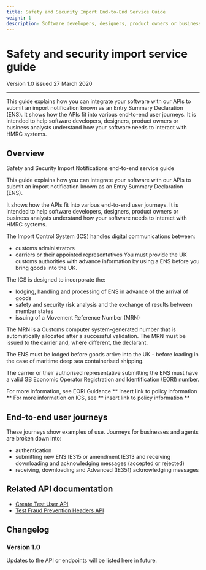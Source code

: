 ```yaml
---
title: Safety and Security Import End-to-End Service Guide
weight: 1
description: Software developers, designers, product owners or business analysts. Integrate your software with VAT API for Making Tax Digital.
---
```


# Safety and security import service guide

Version 1.0 issued 27 March 2020
***

This guide explains how you can integrate your software with our APIs to submit an import notification known as an Entry Summary Declaration (ENS). It shows how the APIs fit into various end-to-end user journeys. It is intended to help software developers, designers, product owners or business analysts understand how your software needs to interact with HMRC systems.

## Overview
<!-- Section owner: MTD Programme -->
Safety and Security Import Notifications end-to-end service guide
 
This guide explains how you can integrate your software with our APIs to submit an import notification known as an Entry Summary Declaration (ENS). 

It shows how the APIs fit into various end-to-end user journeys. It is intended to help software developers, designers, product owners or business analysts understand how your software needs to interact with HMRC systems.
 
The Import Control System (ICS) handles digital communications between: 

* customs administrators
* carriers or their appointed representatives
You must provide the UK customs authorities with advance information by using a ENS before you bring goods into the UK.

The ICS is designed to incorporate the:

* lodging, handling and processing of ENS in advance of the arrival of goods
* safety and security risk analysis and the exchange of results between member states
* issuing of a Movement Reference Number (MRN)

The MRN is a Customs computer system-generated number that is automatically allocated after a successful validation. The MRN must be issued to the carrier and, where different, the declarant.

The ENS must be lodged before goods arrive into the UK - before loading in the case of maritime deep sea containerised shipping.

The carrier or their authorised representative submitting the ENS must have a valid GB Economic Operator Registration and Identification (EORI) number. 

For more information, see EORI Guidance  ** insert link to policy information **
For more information on ICS, see ** insert link to policy information **

 
## End-to-end user journeys

These journeys show examples of use. Journeys for businesses and agents are broken down into:

* authentication
* submitting new ENS IE315 or amendment IE313 and receiving
downloading and acknowledging messages (accepted or rejected)
* receiving, downloading and Advanced (IE351) acknowledging messages 


## Related API documentation
<!--- Section owner: MTD Programme --->

* [Create Test User API](https://developer.service.hmrc.gov.uk/api-documentation/docs/api/service/api-platform-test-user/1.0)
* [Test Fraud Prevention Headers API](https://developer.service.hmrc.gov.uk/api-documentation/docs/api/service/txm-fph-validator-api/1.0)

<!-- add the change log here -->
## Changelog

### Version 1.0

Updates to the API or endpoints will be listed here in future.
 
